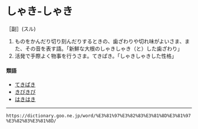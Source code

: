 # しゃき‐しゃき

［副］(スル)

1. ものをかんだり切り刻んだりするときの、歯ざわりや切れ味がよいさま、また、その音を表す語。「新鮮な大根のしゃきしゃき（と）した歯ざわり」
2. 活発で手際よく物事を行うさま。てきぱき。「しゃきしゃきした性格」
    

#### 類語

-   [てきぱき](https://dictionary.goo.ne.jp/word/%E3%81%A6%E3%81%8D%E3%81%B1%E3%81%8D/#jn-151075)
-   [きびきび](https://dictionary.goo.ne.jp/word/%E3%81%8D%E3%81%B3%E3%81%8D%E3%81%B3/#jn-53555)
-   [はきはき](https://dictionary.goo.ne.jp/word/%E3%81%AF%E3%81%8D%E3%81%AF%E3%81%8D/#jn-174934)

---
`https://dictionary.goo.ne.jp/word/%E3%81%97%E3%82%83%E3%81%8D%E3%81%97%E3%82%83%E3%81%8D/`
